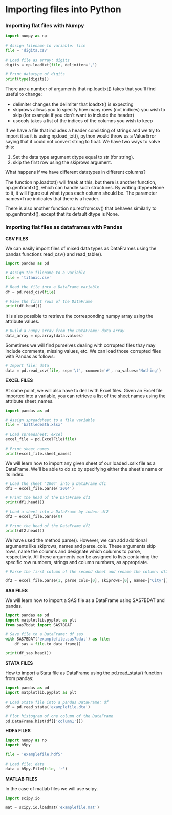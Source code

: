 
# Importing files into Python

### Importing flat files with Numpy


```python
import numpy as np
 
# Assign filename to variable: file
file = 'digits.csv'
 
# Load file as array: digits
digits = np.loadtxt(file, delimiter=',')
 
# Print datatype of digits
print(type(digits))
```

There are a number of arguments that np.loadtxt() takes that you'll find useful to change:

- delimiter changes the delimiter that loadtxt() is expecting
- skiprows allows you to specify how many rows (not indices) you wish to skip (for example if you don't want to include the header)
- usecols takes a list of the indices of the columns you wish to keep

If we have a file that includes a header consisting of strings and we try to import it as it is using np.load_txt(), python would throw us a ValueError saying that it could not convert string to float. We have two ways to solve this:

1. Set the data type argument dtype equal to str (for string).
2. skip the first row using the skiprows argument.

What happens if we have different datatypes in different columns?

The function np.loadtxt() will freak at this, but there is another function, np.genfromtxt(), which can handle such structures. By writing dtype=None to it, it will figure out what types each column should be. The parameter names=True indicates that there is a header.

There is also another function np.recfromcsv() that behaves similarly to np.genfromtxt(), except that its default dtype is None. 

### Importing flat files as dataframes with Pandas

**CSV FILES**

We can easily import files of mixed data types as DataFrames using the pandas functions read_csv() and read_table().


```python
import pandas as pd
 
# Assign the filename to a variable
file = 'titanic.csv'
 
# Read the file into a DataFrame variable
df = pd.read_csv(file)
 
# View the first rows of the DataFrame
print(df.head())
```

It is also possible to retrieve the corresponding numpy array using the attribute values.


```python
# Build a numpy array from the DataFrame: data_array
data_array = np.array(data.values)
```

Sometimes we will find purselves dealing with corrupted files thay may include comments, missing values, etc.
We can load those corrupted files with Pandas as follows:


```python
# Import file: data
data = pd.read_csv(file, sep='\t', comment='#', na_values='Nothing')
```

**EXCEL FILES**

At some point, we will also have to deal with Excel files. Given an Excel file imported into a variable, you can retrieve a list of the sheet names using the attribute sheet_names.


```python
import pandas as pd
 
# Assign spreadsheet to a file variable
file = 'battledeath.xlsx'
 
# Load spreadsheet: excel
excel_file = pd.ExcelFile(file)
 
# Print sheet names
print(excel_file.sheet_names)

```

We will learn how to import any given sheet of our loaded .xslx file as a DataFrame. We'll be able to do so by specifying either the sheet's name or its index.


```python
# Load the sheet '2004' into a DataFrame df1
df1 = excel_file.parse('2004')

# Print the head of the DataFrame df1
print(df1.head())

# Load a sheet into a DataFrame by index: df2
df2 = excel_file.parse(0)

# Print the head of the DataFrame df2
print(df2.head())
```

We have used the method parse(). However, we can add additional arguments like skiprows, names and parse_cols. These arguments skip rows, name the columns and designate which columns to parse, respectively. All these arguments can be assigned to lists containing the specific row numbers, strings and column numbers, as appropriate.


```python
# Parse the first column of the second sheet and rename the column: df2

df2 = excel_file.parse(1, parse_cols=[0], skiprows=[0], names=['City'])
```

**SAS FILES**

We will learn how to import a SAS file as a DataFrame using SAS7BDAT and pandas.


```python
import pandas as pd
import matplotlib.pyplot as plt
from sas7bdat import SAS7BDAT

# Save file to a DataFrame: df_sas
with SAS7BDAT('examplefile.sas7bdat') as file:
    df_sas = file.to_data_frame()
 
print(df_sas.head())
```

**STATA FILES**

How to import a Stata file as DataFrame using the pd.read_stata() function from pandas:


```python
import pandas as pd
import matplotlib.pyplot as plt
 
# Load Stata file into a pandas DataFrame: df
df = pd.read_stata('examplefile.dta')

# Plot histogram of one column of the DataFrame
pd.DataFrame.hist(df[['column1']])
```

**HDF5 FILES**


```python
import numpy as np
import h5py
 
file = 'examplefile.hdf5'
 
# Load file: data
data = h5py.File(file, 'r')
```

**MATLAB FILES**

In the case of matlab files we will use scipy.


```python
import scipy.io
 
mat = scipy.io.loadmat('examplefile.mat')
```
